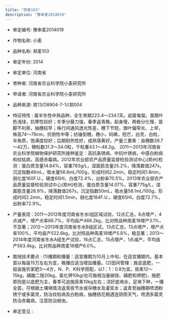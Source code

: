 ```yaml
---
title: "郑麦103"
description: "豫审麦2014019"
---
```

* 审定编号:  豫审麦2014019

*  作物名称:  小麦

*  品种名称:  郑麦103

*  审定年份:  2014

*  审定单位:  河南省

* 育种者:  河南省农业科学院小麦研究所

*  申请者:  河南省农业科学院小麦研究所

*  品种来源:  周13/D8904-7-1//郑004


*  特征特性 : 
属半冬性中熟品种，全生育期223.4～234.1天。幼苗匍匐，苗期叶色浅绿，抗寒性较好；冬季分蘖力强，春季返青晚，起身慢，两极分化慢，苗脚不利索，抽穗较早；株行间通风透光性差，穗下节短，旗叶偏窄长、上举，株高74～79cm，抗倒性中等；纺锤型穗，穗小，码稀，短芒，白壳，白粒，半角质，饱满度较好；后期耐热性好，成熟落黄好。产量三要素：亩穗数39.7～42万，穗粒数31.3～34.0粒，千粒重43.1～48.2g。 2011～2013年河南省农业科学院植物保护研究所接种鉴定：高抗条锈病、中抗叶锈病，中感白粉病和纹枯病，高感赤霉病。2012年农业部农产品质量监督检验测试中心(郑州)检测：蛋白质含量14.84%，容重783g/L，湿面筋含量25.2%，降落数值247s，沉淀指数46mL，吸水量56.6mL/100g，形成时间2.2min，稳定时间1.8min，弱化度160F.U.，硬度65HI，白度72.4%，出粉率70.5%。2013年农业部农产品质量监督检验测试中心(郑州)检测，蛋白质含量14.07%，容重775g/L，湿面筋含量28.9%，降落数值267s，沉淀指数50mL，吸水量58.1mL/100g，形成时间2.2min，稳定时间1.5min，弱化度184F.U.，硬度65HI，白度72.7%，出粉率72.9%。

 
*  产量表现 : 
2011～2012年度河南省冬水Ⅰ组区域试验，12点汇总，8点增产，4点减产，增产点率66.7%，平均亩产466.2kg，比对照品种周麦18增产3.1%，不显著；2012～2013年度河南省冬水B组区试，13点汇总，13点增产，增产点率100%，平均亩产522.6kg，比对照品种周麦18增产5.8%，极显著；2013～2014年度河南省冬水A组生产试验，16点汇总，15点增产，1点减产，平均亩产563.4kg，比对照品种周麦18增产6.0%。 


*  栽培技术要点 : 
(1)播期和播量：适宜播期为10月上中旬，在适宜播期内，基本苗以每亩15万左右为宜，晚播应适当增加播量。(2)田间管理：施足底肥，一般亩施农家肥3～4方，N、P、K科学搭配，以1：1：0.8为宜。尿素12～15kg，磷酸二铵20kg，氯化钾10kg(也可施相当量碳铵、磷肥和钾肥)，施肥原则是以底肥为主，春季可追施尿素10kg左右；浇好底墒水，足墒下种，一播全苗，可根据土壤墒情浇返青拔节水或孕穗水及灌浆水；返青至抽穗期喷洒粉锈宁或多菌灵，防治纹枯病及白粉病，抽穗扬花期遇连阴雨天气，喷洒多菌灵防治赤霉病，注意防治蚜虫。


*  审定意见 : 


